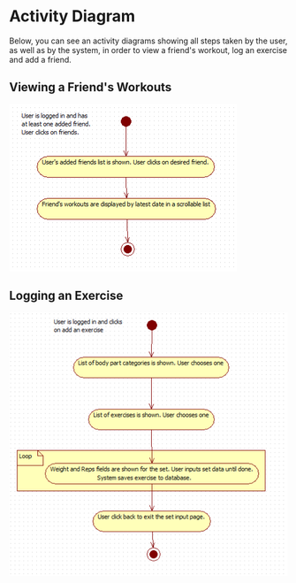 # Activity Diagram
Below, you can see an activity diagrams showing all steps taken by the user, as well as by the system, in order to view a friend's workout, log an exercise and add a friend.

## Viewing a Friend's Workouts 

![](/BTS530/Images/view_friend_activity.png)

## Logging an Exercise


![](/BTS530/Images/logging_exercise_activity.png)
